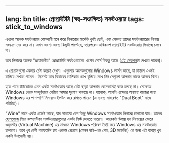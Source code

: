 
---
lang: bn
title: প্রোপ্রাইটরি (স্বত্ব-সংরক্ষিত) সফটওয়্যার
tags: stick_to_windows
---



এখনো অনেক সফটওয়্যার কোম্পানী মনে করে লিনাক্সের মার্কেট খুবই ছোট, এবং সেজন্য তাদের সফটওয়্যারের লিনাক্স সংস্করণ বের করে না। এখন অবশ্য অবস্থা কিছুটা পাল্টেছে, তারপরেও অধিকাংশ প্রোপ্রাইটরি সফটওয়্যার লিনাক্সে চলবে না।

তবে লিনাক্সে অনেক "প্রয়োজনীয়" প্রোপ্রাইটরি সফটওয়্যারের ওপেন সোর্স বিকল্প আছে (<a href="/items/warez/index_bn.php">এই সেকশন</a>টা দেখতে পারেন)।



এ প্রোগ্রামগুলো একবার চেষ্টা করেই দেখুন। এগুলোর অনেকগুলোর Windows ভার্সন আছে, যা চাইলে এখনই চালিয়ে দেখতে পারেন। স্ক্রিনশট আর ফিচারের তালিকায় চোখ বুলিয়ে দেখে নিন সেগুলো আপনার কাজে আসবে কিনা।



হতে পারে উইন্ডোজে এমন একটা সফটওয়্যার আছে যেটা ছাড়া আপনার কোনভাবেই কাজ চলছে না। সেক্ষেত্রে Windows থেকে সম্পূর্ণভাবে বেরিয়ে আসার সুযোগ থাকছে না। যাহোক, আপনি এক্ষেত্রে অন্যান্য কাজের জন্য Windows এর পাশাপাশি লিনাক্সও ইন্সটল করে রাখতে পারেন (এ ব্যবস্থা সাধারণত "Dual Boot" নামে পরিচিত)।



"Wine" নামে একটা প্রজেক্ট আছে, যার সাহায্যে বেশ কিছু Windows সফটওয়্যার লিনাক্সে চালানো যায়। তাদের <a href="http://www.winehq.org">হোমপেজে</a> গিয়ে কম্প্যাটিবল সফটওয়্যারগুলোর একটা লিস্ট দেখতে পারেন। আরেকটা উপায় হল লিনাক্সের ভেতর এমুলেটর (Virtual Machine) এর মাধ্যমে Windows পরিবেশ তৈরী করে Windows এর সফটওয়্যার চালানো। তবে খুব বেশী পারফর্মেন্স চায় এরকম প্রোগ্রাম (যেমন হাই-এন্ড গেম, 3D মডেলিং) এর জন্য এই ব্যবস্থা খুব একটা উপযোগী নয়।



